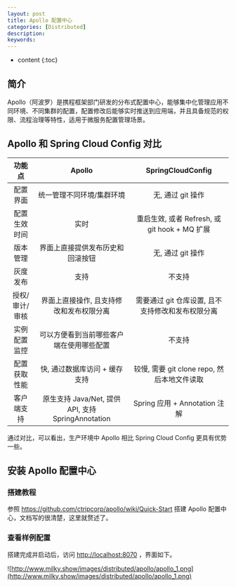 ```yaml
---
layout: post
title: Apollo 配置中心
categories: [Distributed]
description: 
keywords: 
---
```



* content
{:toc}


## 简介

Apollo（阿波罗）是携程框架部门研发的分布式配置中心，能够集中化管理应用不同环境、不同集群的配置，配置修改后能够实时推送到应用端，并且具备规范的权限、流程治理等特性，适用于微服务配置管理场景。

## Apollo 和 Spring Cloud Config 对比

|     功能点     |                       Apollo                       |                 SpringCloudConfig                 |
| :------------: | :------------------------------------------------: | :-----------------------------------------------: |
|    配置界面    |             统一管理不同环境/集群环境              |                 无, 通过 git 操作                 |
|  配置生效时间  |                        实时                        |   重启生效, 或者 Refresh, 或 git hook + MQ 扩展   |
|    版本管理    |          界面上直接提供发布历史和回滚按钮          |                 无, 通过 git 操作                 |
|    灰度发布    |                        支持                        |                      不支持                       |
| 授权/审计/审核 |      界面上直接操作, 且支持修改和发布权限分离      | 需要通过 git 仓库设置, 且不支持修改和发布权限分离 |
|  实例配置监控  |      可以方便看到当前哪些客户端在使用哪些配置      |                      不支持                       |
|  配置获取性能  |           快, 通过数据库访问 + 缓存支持            |    较慢, 需要 git clone repo, 然后本地文件读取    |
|   客户端支持   | 原生支持 Java/Net, 提供 API, 支持 SpringAnnotation |           Spring 应用 + Annotation 注解           |

通过对比，可以看出，生产环境中 Apollo 相比 Spring Cloud Config 更具有优势一些。



## 安装 Apollo 配置中心

### 搭建教程

参照 https://github.com/ctripcorp/apollo/wiki/Quick-Start 搭建 Apollo 配置中心，文档写的很清楚，这里就赘述了。

### 查看样例配置

搭建完成并启动后，访问 [http://localhost:8070](http://localhost:8070/) ，界面如下。

![http://www.milky.show/images/distributed/apollo/apollo_1.png](http://www.milky.show/images/distributed/apollo/apollo_1.png)